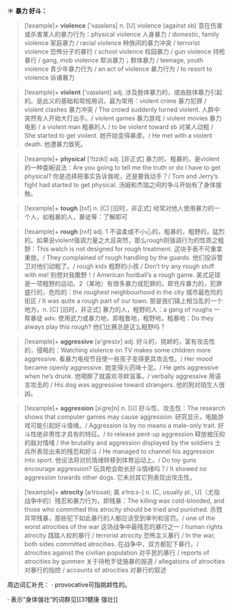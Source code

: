 ☀ <span class="category">**暴力 好斗：**</span>
>[!example]+ <span class="vocabulary">**violence**</span> ['vaɪələns] 
> <span class="definition">n. [U] violence (against sb) 意在伤害或杀害某人的暴力行为：</span>physical violence 人身暴力 / domestic, family violence 家庭暴力 / racial violence 种族间的暴力冲突 / terrorist violence 恐怖分子的暴行 / school violence 校园暴力 / gun violence 持枪暴行 / gang, mob violence 帮派暴力；群体暴力 / teenage, youth violence 青少年暴力行为 / an act of violence 暴力行为 / to resort to violence 诉诸暴力

>[!example]+ <span class="vocabulary">**violent**</span> ['vaɪələnt] 
> <span class="definition">adj. 涉及肢体暴力的，或由肢体暴力引起的。是此义的基础和常规用词，最为常用：</span>violent crime 暴力犯罪 / violent clashes 暴力冲突 / The crowd suddenly turned violent. 人群中突然有人开始大打出手。/ violent games 暴力游戏 / violent movies 暴力电影 / a violent man 粗暴的人 / to be violent toward sb 对某人动粗 / She started to get violent. 她开始变得暴虐。/ He met with a violent death. 他遭暴力致死。

>[!example]+ <span class="vocabulary">**physical**</span> ['fɪzɪkl] 
> <span class="definition">adj. [非正式] 暴力的，粗暴的，是violent的一种委婉说法：</span>Are you going to tell me the truth or do I have to get physical? 你是选择把事实告诉我呢，还是要我动手？/ Tom and Jerry’s fight had started to get physical. 汤姆和杰瑞之间的争斗开始有了身体接触。

>[!example]+ <span class="vocabulary">**tough**</span> [tʌf] 
> <span class="definition">n. [C] [旧时，非正式] 经常对他人使用暴力的一个人，如粗暴的人，暴徒等：</span>了解即可

>[!example]+ <span class="vocabulary">**rough**</span> [rʌf] 
> <span class="definition">adj. 1 不温柔或不小心的，粗暴的，粗野的，猛烈的。如果说violent强调力量之大且突然，那么rough则强调行为的性质之粗野：</span>This watch is not designed for rough treatment. 这块手表不可重拿重放。/ They complained of rough handling by the guards. 他们投诉警卫对他们动粗了。/ rough kids 粗野的小孩 / Don’t try any rough stuff with me! 别想对我撒野！/ American football’s a rough game. 美式足球是一项粗野的运动。<span class="definition">2（某地）有很多暴力或犯罪的，即充斥暴力的，犯罪盛行的，危险的：</span>the roughest neighbourhood in the city 城市最危险的街区 / It was quite a rough part of our town. 那是我们镇上相当乱的一个地方。<span class="definition">n. [C] [旧时，非正式] 暴力的人，粗野的人：</span>a gang of roughs 一帮暴徒 <span class="definition">adv. 使用武力或暴力地，即粗鲁地，粗野地，粗暴地：</span>Do they always play this rough? 他们比赛总是这么粗野吗？

>[!example]+ <span class="vocabulary">**aggressive**</span> [ə'ɡresɪv] 
> <span class="definition">adj. 好斗的，挑衅的，富有攻击性的，侵略的：</span>Watching violence on TV makes some children more aggressive. 看暴力电视节目使一些孩子变得更具攻击性。/ Her mood became openly aggressive. 她变得火药味十足。/ He gets aggressive when he’s drunk. 他喝醉了就喜欢寻衅滋事。/ verbally aggressive 用语言攻击的 / His dog was aggressive toward strangers. 他的狗对陌生人很凶。
           
>[!example]+ <span class="vocabulary">**aggression**</span> [əˈgreʃn]
> <span class="definition">n. [U] 好斗性、攻击性：</span>The research shows that computer games may cause aggression. 研究显示，电脑游戏可能引起好斗情绪。/ Aggression is by no means a male-only trait. 好斗性绝非男性才具有的特征。/ to release pent-up aggression 释放被压抑的敌对情绪 / the brutality and aggression displayed by the soldiers 士兵所表现出来的残忍和好斗 / He managed to channel his aggression into sport. 他设法将对抗情绪转移到体育运动上。/ Do toy guns encourage aggression? 玩具枪会助长好斗情绪吗？/ It showed no aggression towards other dogs. 它未对其它狗表现出攻击性。           

>[!example]+ <span class="vocabulary">**atrocity**</span> [əˈtrɒsəti; 美 əˈtrɑ:s-]
> <span class="definition">n. [C, usually pl., U]（尤指战争中的）残忍和暴力行为，即残暴：</span>The killing was cold-blooded, and those who committed this atrocity should be tried and punished. 杀戮异常残暴，那些犯下如此暴行的人都应该受到审判和惩罚。/ one of the worst atrocities of the war 这场战争中最残忍的暴行之一 / human rights atrocity 践踏人权的暴行 / terrorist atrocity 恐怖主义暴行 / In the war, both sides committed atrocities. 在战争中，双方都犯下暴行。/ atrocities against the civilian population 对平民的暴行 / reports of atrocities by gunmen 关于持枪歹徒施暴的报道 / allegations of atrocities 对暴行的指控 / accounts of atrocities 对暴行的叙述

周边词汇补充：
· provocative可指挑衅性的。

· 表示“身体强壮”的词群见[[31健康 强壮]]
